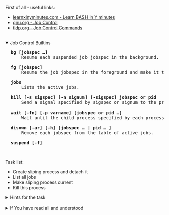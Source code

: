 First of all - useful links:

- [learnxinyminutes.com - Learn BASH in Y minutes](https://learnxinyminutes.com/docs/bash/)
- [gnu.org - Job Control](https://www.gnu.org/software/bash/manual/html_node/Job-Control.html)
- [tldp.org - Job Control Commands](https://tldp.org/LDP/abs/html/x9644.html)
<br>
<details open><summary>Job Control Builtins</summary>
<pre>
  <strong>bg [jobspec …]</strong>
      Resume each suspended job jobspec in the background.<br>
  <strong>fg [jobspec]</strong>
      Resume the job jobspec in the foreground and make it the current job. <br>
  <strong>jobs</strong>
      Lists the active jobs.<br>
  <strong>kill [-s sigspec] [-n signum] [-sigspec] jobspec or pid</strong>
      Send a signal specified by sigspec or signum to the process named by job <br>
  <strong>wait [-fn] [-p varname] [jobspec or pid …]</strong>
      Wait until the child process specified by each process ID pid or job specification jobspec exits and return the exit status of the last command waited for. <br>
  <strong>disown [-ar] [-h] [jobspec … | pid … ]</strong>
      Remove each jobspec from the table of active jobs. <br>
  <strong>suspend [-f]</strong>
</pre>
</details>
<br>

Task list:
- Create sliping process and detach it
- List all jobs
- Make sliping process current
- Kill this process

<details><summary>Hints for the task</summary>
<pre>
<strong>Task 1:</strong>
  $ sleep 10000 &
<br>
<strong>Task 2:</strong>
  $ jobs
  $ fg 1
  Ctrl+C
  $ sleep 10000 &
  $ jobs -l
  $ kill 10708
</pre>
</details>
<br>
<details><summary>If You have read all and understood</summary>
<pre>
`touch IReadAllAndUndnderstood`{{exec}}
</pre>
